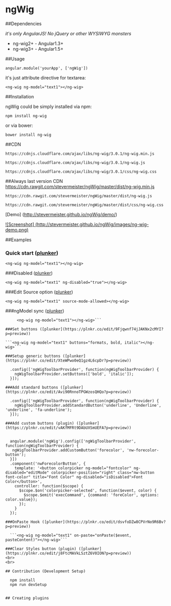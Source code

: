 ngWig
=====

##Dependencies

*it's only AngularJS! No jQuery or other WYSIWYG monsters*

 - ng-wig2+ - Angular1.3+
 - ng-wig3+ - Angular1.5+


##Usage

    angular.module('yourApp', ['ngWig'])

it's just attribute directive for textarea:

    <ng-wig ng-model="text1"></ng-wig>

##Installation

ngWig could be simply installed via npm:

    npm install ng-wig

or via bower:

    bower install ng-wig

##CDN

    https://cdnjs.cloudflare.com/ajax/libs/ng-wig/3.0.1/ng-wig.min.js
    
    https://cdnjs.cloudflare.com/ajax/libs/ng-wig/3.0.1/ng-wig.js

    https://cdnjs.cloudflare.com/ajax/libs/ng-wig/3.0.1/css/ng-wig.css

##Always last version CDN
    https://cdn.rawgit.com/stevermeister/ngWig/master/dist/ng-wig.min.js

    https://cdn.rawgit.com/stevermeister/ngWig/master/dist/ng-wig.js

    https://cdn.rawgit.com/stevermeister/ngWig/master/dist/css/ng-wig.css


[Demo] (http://stevermeister.github.io/ngWig/demo/)

[![Screenshot] (http://stevermeister.github.io/ngWig/images/ng-wig-demo.png)](http://stevermeister.github.io/ngWig/demo/)


##Examples

### Quick start ([plunker](https://plnkr.co/edit/IaTeHRUdWU1WUJnUiftl?p=preview))
  ```<ng-wig ng-model="text1"></ng-wig>```

###Disabled ([plunker](https://plnkr.co/edit/og1wRflbWfqyC8S4edzs?p=preview))

  ```<ng-wig ng-model="text1" ng-disabled="true"></ng-wig>```

###Edit Source option ([plunker](https://plnkr.co/edit/JVOI2l2gnZMKORMWjAEZ?p=preview))

  ```<ng-wig ng-model="text1" source-mode-allowed></ng-wig>```

###ngModel sync ([plunker](https://plnkr.co/edit/8owI0CDjoos8DArlc10g?p=preview))

  ```  <ng-wig ng-model="text1"></ng-wig>
       <ng-wig ng-model="text1"></ng-wig>```

###Set buttons ([plunker](https://plnkr.co/edit/9Fjqwnf74jJAKNx2cMYI?p=preview))

  ```<ng-wig ng-model="text1" buttons="formats, bold, italic"></ng-wig>```

###Setup generic buttons ([plunker](https://plnkr.co/edit/XteWPwo0eQ1gz4L6cpDr?p=preview))

    .config(['ngWigToolbarProvider', function(ngWigToolbarProvider) {
      ngWigToolbarProvider.setButtons(['bold', 'italic']);
    }]);

###Add standard buttons ([plunker](https://plnkr.co/edit/Avi90RnnoTPGWzosQHQo?p=preview))

    .config(['ngWigToolbarProvider', function(ngWigToolbarProvider) {
      ngWigToolbarProvider.addStandardButton('underline', 'Underline', 'underline', 'fa-underline');
    }]);

###Add custom buttons (plugin) ([plunker](https://plnkr.co/edit/vAKfMFRt9DAbUXSmUEFA?p=preview))


    angular.module('ngWig').config(['ngWigToolbarProvider', function(ngWigToolbarProvider) {
     ngWigToolbarProvider.addCustomButton('forecolor', 'nw-forecolor-button');
    }])
    .component('nwForecolorButton', {
      template: '<button colorpicker ng-model="fontcolor" ng-disabled="editMode" colorpicker-position="right" class="nw-button font-color" title="Font Color" ng-disabled="isDisabled">Font Color</button>',
      controller: function($scope) {
        $scope.$on('colorpicker-selected', function($event, color) {
          $scope.$emit('execCommand', {command: 'foreColor', options: color.value});
        });
      }
    });

###OnPaste Hook ([plunker](https://plnkr.co/edit/dsvfoDZw8CPVrNo9R6Bv?p=preview))

    ```<ng-wig ng-model="text1" on-paste="onPaste($event, pasteContent)"></ng-wig>```

###Clear Styles button (plugin) ([plunker](https://plnkr.co/edit/j8FtcMAVkLSztZ6V0ION?p=preview))
<br>
<br>

## Contribution (Development Setup)

    npm install
    npm run devSetup


## Creating plugins
